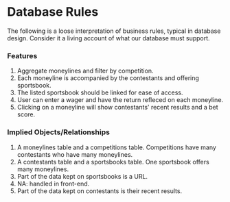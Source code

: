 # Database Rules

The following is a loose interpretation of business rules, typical in database design. Consider it a living account of what our database must support.

### Features

1. Aggregate moneylines and filter by competition.
2. Each moneyline is accompanied by the contestants and offering sportsbook.
3. The listed sportsbook should be linked for ease of access.
4. User can enter a wager and have the return refleced on each moneyline.
5. Clicking on a moneyline will show contestants' recent results and a bet score.

### Implied Objects/Relationships

1. A moneylines table and a competitions table. Competitions have many contestants who have many moneylines.
2. A contestants table and a sportsbooks table. One sportsbook offers many moneylines.
3. Part of the data kept on sportsbooks is a URL.
4. NA: handled in front-end.
5. Part of the data kept on contestants is their recent results.
